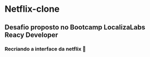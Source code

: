 # Netflix-clone

## Desafio proposto no Bootcamp LocalizaLabs Reacy Developer



### Recriando a interface da netflix :movie_camera: 

